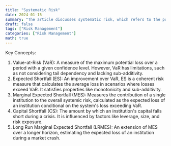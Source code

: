 ```yaml
---
title: "Systematic Risk"
date: 2024-01-15
summary: "The article discusses systematic risk, which refers to the potential for widespread financial instability that cannot be mitigated through diversification but only through hedging. It highlights the importance of monitoring systematic risk for financial institutions and policymakers to manage risk exposure effectively."
draft: false
tags: ["Risk Management"]
categories: ["Risk Management"]
math: true
---
```


Key Concepts:

1. Value-at-Risk (VaR): A measure of the maximum potential loss over a period with a given confidence level. However, VaR has limitations, such as not considering tail dependency and lacking sub-additivity.
2. Expected Shortfall (ES): An improvement over VaR, ES is a coherent risk measure that calculates the average loss in scenarios where losses exceed VaR. It satisfies properties like monotonicity and sub-additivity.
3. Marginal Expected Shortfall (MES): Measures the contribution of a single institution to the overall systemic risk, calculated as the expected loss of an institution conditional on the system's loss exceeding VaR.
4. Capital Shortfall (CS): The amount by which an institution's capital falls short during a crisis. It is influenced by factors like leverage, size, and risk exposure.
5. Long Run Marginal Expected Shortfall (LRMES): An extension of MES over a longer horizon, estimating the expected loss of an institution during a market crash.